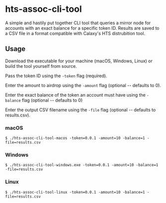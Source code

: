 # hts-assoc-cli-tool

A simple and hastily put together CLI tool that queries a mirror node for accounts with an exact balance for a specific token ID. Results are saved to a CSV file in a format compatible with Calaxy's HTS distrubition tool.

## Usage

Download the executable for your machine (macOS, Windows, Linux) or build the tool yourself from source.

Pass the token ID using the ```-token``` flag (required).

Enter the amount to airdrop using the ```-amount``` flag (optional -- defaults to 0).

Enter the exact balance of the token an account must have using the ```-balance``` flag (optional -- defaults to 0)

Enter the output CSV filename using the ```-file``` flag (optional -- defaults to results.csv).

### macOS
```
$ ./hts-assoc-cli-tool-macos -token=0.0.1 -amount=10 -balance=1 -file=results.csv
```

### Windows
```
$ ./hts-assoc-cli-tool-windows.exe -token=0.0.1 -amount=10 -balance=1 -file=results.csv
```
### Linux
```
$ ./hts-assoc-cli-tool-linux -token=0.0.1 -amount=10 -balance=1 -file=results.csv
```
